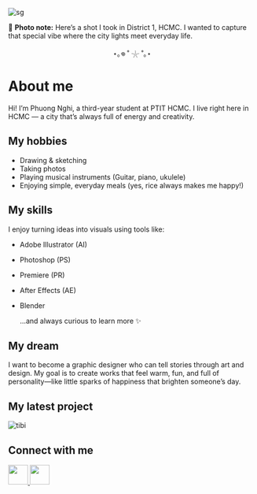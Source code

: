![sg](https://github.com/n23dcpt037-ppnghi/n23dcpt037-phgngi/blob/main/urisaigon.png?raw=true)

📍 **Photo note:** Here’s a shot I took in District 1, HCMC. I wanted to capture that special vibe where the city lights meet everyday life.

<div align="center">

  ⋆｡𖦹 ˚ 𓇼 ˚｡⋆

</div>

# **About me**
Hi! I’m Phuong Nghi, a third-year student at PTIT HCMC. I live right here in HCMC — a city that’s always full of energy and creativity.

## **My hobbies**

* Drawing & sketching
* Taking photos
* Playing musical instruments (Guitar, piano, ukulele)
* Enjoying simple, everyday meals (yes, rice always makes me happy!)

## **My skills**
I enjoy turning ideas into visuals using tools like:

* Adobe Illustrator (AI)
* Photoshop (PS)
* Premiere (PR)
* After Effects (AE)
* Blender

   …and always curious to learn more ✨

## **My dream**
I want to become a graphic designer who can tell stories through art and design. My goal is to create works that feel warm, fun, and full of personality—like little sparks of happiness that brighten someone’s day.

## **My latest project**

![tibi](https://github.com/n23dcpt037-ppnghi/n23dcpt037-phgngi/blob/main/tibi.png?raw=true)

## **Connect with me** 

<a href="https://www.instagram.com/_phgngi4/" target="_blank">
  <img src="https://cdn-icons-png.flaticon.com/512/2111/2111463.png" width="40" />
</a>
<a href="https://www.facebook.com/tarlyganer28/" target="_blank">
  <img src="https://cdn-icons-png.flaticon.com/512/733/733547.png" width="40" />
</a>




